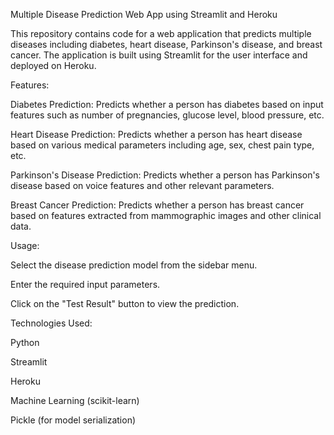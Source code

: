 Multiple Disease Prediction Web App using Streamlit and Heroku


This repository contains code for a web application that predicts multiple diseases including diabetes, heart disease, Parkinson's disease, and breast cancer. The application is built using Streamlit for the user interface and deployed on Heroku.



Features:

Diabetes Prediction: Predicts whether a person has diabetes based on input features such as number of pregnancies, glucose level, blood pressure, etc.

Heart Disease Prediction: Predicts whether a person has heart disease based on various medical parameters including age, sex, chest pain type, etc.

Parkinson's Disease Prediction: Predicts whether a person has Parkinson's disease based on voice features and other relevant parameters.

Breast Cancer Prediction: Predicts whether a person has breast cancer based on features extracted from mammographic images and other clinical data.



Usage:

Select the disease prediction model from the sidebar menu.

Enter the required input parameters.

Click on the "Test Result" button to view the prediction.



Technologies Used:

Python

Streamlit

Heroku

Machine Learning (scikit-learn)

Pickle (for model serialization)
